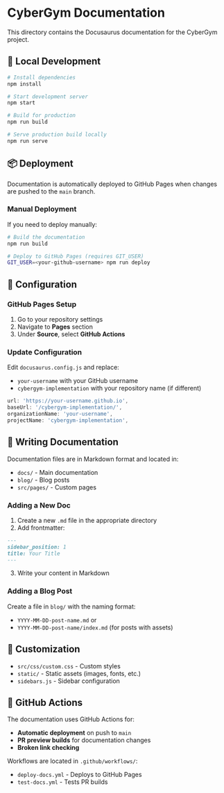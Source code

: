 # CyberGym Documentation

This directory contains the Docusaurus documentation for the CyberGym project.

## 🚀 Local Development

```bash
# Install dependencies
npm install

# Start development server
npm start

# Build for production
npm run build

# Serve production build locally
npm run serve
```

## 📦 Deployment

Documentation is automatically deployed to GitHub Pages when changes are pushed to the `main` branch.

### Manual Deployment

If you need to deploy manually:

```bash
# Build the documentation
npm run build

# Deploy to GitHub Pages (requires GIT_USER)
GIT_USER=<your-github-username> npm run deploy
```

## 🔧 Configuration

### GitHub Pages Setup

1. Go to your repository settings
2. Navigate to **Pages** section
3. Under **Source**, select **GitHub Actions**

### Update Configuration

Edit `docusaurus.config.js` and replace:
- `your-username` with your GitHub username
- `cybergym-implementation` with your repository name (if different)

```javascript
url: 'https://your-username.github.io',
baseUrl: '/cybergym-implementation/',
organizationName: 'your-username',
projectName: 'cybergym-implementation',
```

## 📝 Writing Documentation

Documentation files are in Markdown format and located in:
- `docs/` - Main documentation
- `blog/` - Blog posts
- `src/pages/` - Custom pages

### Adding a New Doc

1. Create a new `.md` file in the appropriate directory
2. Add frontmatter:
```markdown
---
sidebar_position: 1
title: Your Title
---
```
3. Write your content in Markdown

### Adding a Blog Post

Create a file in `blog/` with the naming format:
- `YYYY-MM-DD-post-name.md` or
- `YYYY-MM-DD-post-name/index.md` (for posts with assets)

## 🎨 Customization

- `src/css/custom.css` - Custom styles
- `static/` - Static assets (images, fonts, etc.)
- `sidebars.js` - Sidebar configuration

## 🔄 GitHub Actions

The documentation uses GitHub Actions for:
- **Automatic deployment** on push to `main`
- **PR preview builds** for documentation changes
- **Broken link checking**

Workflows are located in `.github/workflows/`:
- `deploy-docs.yml` - Deploys to GitHub Pages
- `test-docs.yml` - Tests PR builds